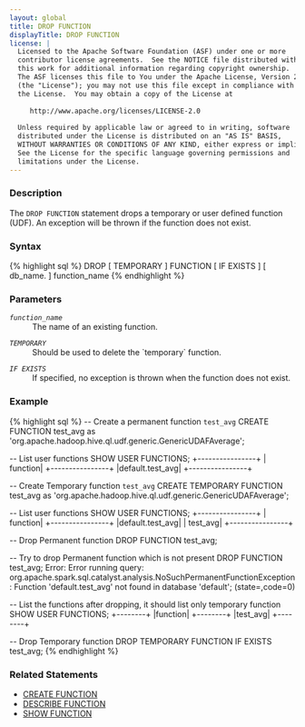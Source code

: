```yaml
---
layout: global
title: DROP FUNCTION
displayTitle: DROP FUNCTION 
license: |
  Licensed to the Apache Software Foundation (ASF) under one or more
  contributor license agreements.  See the NOTICE file distributed with
  this work for additional information regarding copyright ownership.
  The ASF licenses this file to You under the Apache License, Version 2.0
  (the "License"); you may not use this file except in compliance with
  the License.  You may obtain a copy of the License at
 
     http://www.apache.org/licenses/LICENSE-2.0
 
  Unless required by applicable law or agreed to in writing, software
  distributed under the License is distributed on an "AS IS" BASIS,
  WITHOUT WARRANTIES OR CONDITIONS OF ANY KIND, either express or implied.
  See the License for the specific language governing permissions and
  limitations under the License.
---
```


### Description

The `DROP FUNCTION` statement drops a temporary or user defined function (UDF). An exception will
be thrown if the function does not exist. 

### Syntax

{% highlight sql %}
DROP [ TEMPORARY ] FUNCTION [ IF EXISTS ] [ db_name. ] function_name
{% endhighlight %}

### Parameters

<dl>
  <dt><code><em>function_name</em></code></dt>
  <dd>The name of an existing function.</dd>
</dl>

<dl>
  <dt><code><em>TEMPORARY</em></code></dt>
  <dd>Should be used to delete the `temporary` function.</dd>
</dl>

<dl>
  <dt><code><em>IF EXISTS</em></code></dt>
  <dd>If specified, no exception is thrown when the function does not exist.</dd>
</dl>

### Example

{% highlight sql %}
-- Create a permanent function `test_avg`
CREATE FUNCTION test_avg as 'org.apache.hadoop.hive.ql.udf.generic.GenericUDAFAverage';

-- List user functions
SHOW USER FUNCTIONS;
  +----------------+
  |        function|
  +----------------+
  |default.test_avg|
  +----------------+

-- Create Temporary function `test_avg`
CREATE TEMPORARY FUNCTION test_avg as 'org.apache.hadoop.hive.ql.udf.generic.GenericUDAFAverage';

-- List user functions
SHOW USER FUNCTIONS;
  +----------------+
  |        function|
  +----------------+
  |default.test_avg|
  |        test_avg|
  +----------------+

-- Drop Permanent function
DROP FUNCTION test_avg;

-- Try to drop Permanent function which is not present
DROP FUNCTION test_avg;
  Error: Error running query:
  org.apache.spark.sql.catalyst.analysis.NoSuchPermanentFunctionException:
  Function 'default.test_avg' not found in database 'default'; (state=,code=0)

-- List the functions after dropping, it should list only temporary function
SHOW USER FUNCTIONS;
  +--------+
  |function|
  +--------+
  |test_avg|
  +--------+
  
-- Drop Temporary function
DROP TEMPORARY FUNCTION IF EXISTS test_avg;
{% endhighlight %}

### Related Statements

 * [CREATE FUNCTION](sql-ref-syntax-ddl-create-function.html)
 * [DESCRIBE FUNCTION](sql-ref-syntax-aux-describe-function.html)
 * [SHOW FUNCTION](sql-ref-syntax-aux-show-functions.html)
